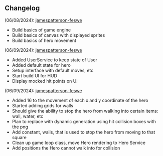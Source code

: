 ## Changelog

(06/08/2024): [jamespatterson-feswe](https://www.linkedin.com/in/james-earl-patterson/)

- Build basics of game engine
- Build basics of canvas with displayed sprites
- Build basics of hero movement

(06/09/2024): [jamespatterson-feswe](https://www.linkedin.com/in/james-earl-patterson/)

- Added UserService to keep state of User
- Added default state for hero
- Setup interface with default moves, etc
- Start build UI for HUD
- Display mocked hit points on UI

(06/09/2024): [jamespatterson-feswe](https://www.linkedin.com/in/james-earl-patterson/)

- Added 16 to the movement of each x and y coordinate of the hero
- Started adding grids for walls
- Should give the ability to stop the hero from walking into certain items: wall, water, etc
- Plan to replace with dynamic generation using hit collision boxes with the png
- Add constant, walls, that is used to stop the hero from moving to that square
- Clean up game loop class, move Hero rendering to Hero Service
- Add positions the Hero cannot walk into for collision
